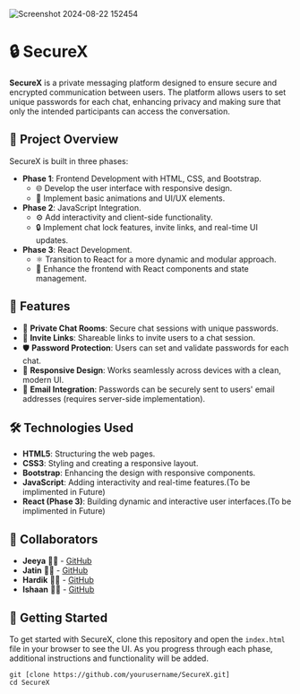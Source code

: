 ![Screenshot 2024-08-22 152454](https://github.com/user-attachments/assets/03d08bd3-d6fc-4627-a9e7-709d84a8b263)
 <h1>🔒 SecureX</h1>
    <p><strong>SecureX</strong> is a private messaging platform designed to ensure secure and encrypted communication between users. The platform allows users to set unique passwords for each chat, enhancing privacy and making sure that only the intended participants can access the conversation.</p>
    <h2>🚀 Project Overview</h2>
    <p>SecureX is built in three phases:</p>
    <ul>
        <li><strong>Phase 1</strong>: Frontend Development with HTML, CSS, and Bootstrap.
            <ul>
                <li>🌐 Develop the user interface with responsive design.</li>
                <li>🎨 Implement basic animations and UI/UX elements.</li>
            </ul>
        </li>
        <li><strong>Phase 2</strong>: JavaScript Integration.
            <ul>
                <li>⚙️ Add interactivity and client-side functionality.</li>
                <li>🔒 Implement chat lock features, invite links, and real-time UI updates.</li>
            </ul>
        </li>
        <li><strong>Phase 3</strong>: React Development.
            <ul>
                <li>⚛️ Transition to React for a more dynamic and modular approach.</li>
                <li>🚀 Enhance the frontend with React components and state management.</li>
            </ul>
        </li>
    </ul>
    <h2>🌟 Features</h2>
    <ul>
        <li>🔐 <strong>Private Chat Rooms</strong>: Secure chat sessions with unique passwords.</li>
        <li>🔗 <strong>Invite Links</strong>: Shareable links to invite users to a chat session.</li>
        <li>🛡️ <strong>Password Protection</strong>: Users can set and validate passwords for each chat.</li>
        <li>📱 <strong>Responsive Design</strong>: Works seamlessly across devices with a clean, modern UI.</li>
        <li>📧 <strong>Email Integration</strong>: Passwords can be securely sent to users' email addresses (requires server-side implementation).</li>
    </ul>
    <h2>🛠️ Technologies Used</h2>
    <ul>
        <li><strong>HTML5</strong>: Structuring the web pages.</li>
        <li><strong>CSS3</strong>: Styling and creating a responsive layout.</li>
        <li><strong>Bootstrap</strong>: Enhancing the design with responsive components.</li>
        <li><strong>JavaScript</strong>: Adding interactivity and real-time features.(To be implimented in Future)</li>
        <li><strong>React (Phase 3)</strong>: Building dynamic and interactive user interfaces.(To be implimented in Future)</li>
    </ul>
    <h2>👥 Collaborators</h2>
    <ul>
        <li><strong>Jeeya</strong> 🧑‍💻 - <a href="https://github.com/JeeyaSharma" target="_blank">GitHub</a></li>
        <li><strong>Jatin</strong> 👨‍💻 - <a href="https://github.com/Jatin-L1" target="_blank">GitHub</a></li>
        <li><strong>Hardik</strong> 👨‍💻 - <a href="[https://github.com/jeeya-github](https://github.com/Hardik-2005)" target="_blank">GitHub</a></li>
        <li><strong>Ishaan</strong> 👨‍💻 - <a href="[https://github.com/jatin-github](https://github.com/ishaansimrantuli7)" target="_blank">GitHub</a></li>
    </ul> 
    <h2>🚀 Getting Started</h2>
    <p>To get started with SecureX, clone this repository and open the <code>index.html</code> file in your browser to see the UI. As you progress through each phase, additional instructions and functionality will be added.</p>
    <pre>
<code>git [clone https://github.com/yourusername/SecureX.git]
cd SecureX
</code>
    </pre>
